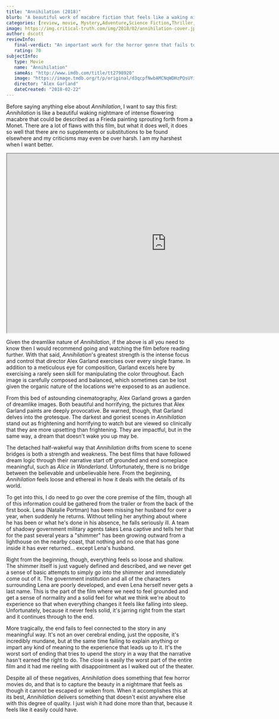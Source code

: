 ```yaml
---
title: "Annihilation (2018)"
blurb: "A beautiful work of macabre fiction that feels like a waking nightmare."
categories: [review, movie, Mystery,Adventure,Science Fiction,Thriller,Horror]
image: https://img.critical-truth.com/img/2018/02/annihilation-cover.jpg
author: dscott
reviewInfo:
   final-verdict: "An important work for the horror genre that fails to excel to its full potential."
   rating: 70
subjectInfo:
   type: Movie
   name: "Annihilation"
   sameAs: "http://www.imdb.com/title/tt2798920"
   image: "https://image.tmdb.org/t/p/original/d3qcpfNwbAMCNqWDHzPQsUYiUgS.jpg"
   director: "Alex Garland"
   dateCreated: "2018-02-22"
---
```



Before saying anything else about *Annihilation*, I want to say this first: *Annihilation* is like a beautiful waking nightmare of intense flowering macabre that could be described as a Frieda painting sprouting forth from a Monet. There are a lot of flaws with this film, but what it does well, it does so well that there are no supplements or substitutions to be found elsewhere and my criticisms may even be over harsh. I am my harshest when I want better.

<div class="videoWrapper">
    <iframe width="853" height="480" src="https://www.youtube.com/embed/89OP78l9oF0" allowfullscreen></iframe>
</div>

Given the dreamlike nature of *Annihilation*, if the above is all you need to know then I would recommend going and watching the film before reading further. With that said, *Annihilation*'s greatest strength is the intense focus and control that director Alex Garland exercises over every single frame. In addition to a meticulous eye for composition, Garland excels here by exercising a rarely seen skill for manipulating the color throughout. Each image is carefully composed and balanced, which sometimes can be lost given the organic nature of the locations we're exposed to as an audience.

From this bed of astounding cinematography, Alex Garland grows a garden of dreamlike images. Both beautiful and horrifying, the pictures that Alex Garland paints are deeply provocative. Be warned, though, that Garland delves into the grotesque. The darkest and goriest scenes in *Annihilation* stand out as frightening and horrifying to watch but are viewed so clinically that they are more upsetting than frightening. They are impactful, but in the same way, a dream that doesn't wake you up may be.

The detached half-wakeful way that *Annihilation* drifts from scene to scene bridges is both a strength and weakness. The best films that have followed dream logic through their narrative start off grounded and end someplace meaningful, such as *Alice in Wonderland*. Unfortunately, there is no bridge between the believable and unbelievable here. From the beginning, *Annihilation* feels loose and ethereal in how it deals with the details of its world.

To get into this, I do need to go over the core premise of the film, though all of this information could be gathered from the trailer or from the back of the first book. Lena (Natalie Portman) has been missing her husband for over a year, when suddenly he returns. Without telling her anything about where he has been or what he's done in his absence, he falls seriously ill. A team of shadowy government military agents takes Lena captive and tells her that for the past several years a "shimmer" has been growing outward from a lighthouse on the nearby coast, that nothing and no one that has gone inside it has ever returned... except Lena's husband. 

Right from the beginning, though, everything feels so loose and shallow. The shimmer itself is just vaguely defined and described, and we never get a sense of basic attempts to simply go into the shimmer and immediately come out of it. The government institution and all of the characters surrounding Lena are poorly developed, and even Lena herself never gets a last name. This is the part of the film where we need to feel grounded and get a sense of normality and a solid feel for what we think we're about to experience so that when everything changes it feels like falling into sleep. Unfortunately, because it never feels solid, it's jarring right from the start and it continues through to the end. 

More tragically, the end fails to feel connected to the story in any meaningful way. It's not an over cerebral ending, just the opposite, it's incredibly mundane, but at the same time failing to explain anything or impart any kind of meaning to the experience that leads up to it. It's the worst sort of ending that tries to upend the story in a way that the narrative hasn't earned the right to do. The close is easily the worst part of the entire film and it had me reeling with disappointment as I walked out of the theater. 

Despite all of these negatives, *Annihilation* does something that few horror movies do, and that is to capture the beauty in a nightmare that feels as though it cannot be escaped or woken from. When it accomplishes this at its best, *Annihilation* delivers something that doesn't exist anywhere else with this degree of quality. I just wish it had done more than that, because it feels like it easily could have. 
